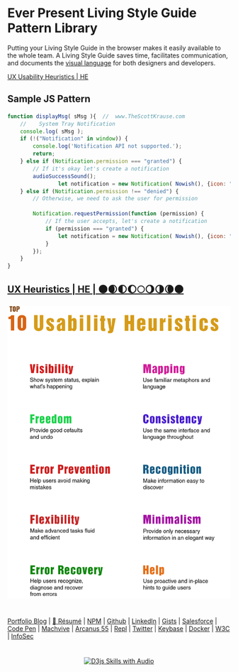 # Ever Present Living Style Guide Pattern Library

Putting your Living Style Guide in the browser makes it easily available to the whole team. A Living Style Guide saves time, facilitates communication, and documents the [visual language](https://www.thescottkrause.com/tags/curated/) for both designers and developers.

[UX Usability Heuristics | HE](https://www.thescottkrause.com/categories/ux/)

## Sample JS Pattern

```javascript
function displayMsg( sMsg ){  //  www.TheScottKrause.com
    //    System Tray Notification
    console.log( sMsg );
    if (!("Notification" in window)) {
        console.log('Notification API not supported.');
        return;
    } else if (Notification.permission === "granted") {
        // If it's okay let's create a notification
        audioSuccessSound();
                let notification = new Notification( Nowish(), {icon: "http://neodigm.github.io/ever-present-living-style-guide-site/img/ever-present-living-style-guide.png", body: sMsg} );
    } else if (Notification.permission !== "denied") {
        // Otherwise, we need to ask the user for permission

        Notification.requestPermission(function (permission) {
            // If the user accepts, let's create a notification
            if (permission === "granted") {
                let notification = new Notification( Nowish(), {icon: "http://neodigm.github.io/ever-present-living-style-guide-site/img/ever-present-living-style-guide.png", body: sMsg} );
            }
        });
    }
}
```

## [UX Heuristics | HE | 🌑🌒🌓🌔🌕🌖🌗🌘🌑](https://thescottkrause.com/emerging_tech/ux-usability-heuristics/)

<p align="center">
  <a target="_blank" href="https://www.thescottkrause.com/categories/ux/">
  <img src="https://github.com/neodigm/ever-present-living-style-guide-ltdc/blob/master/img/usability-heuristics.jpg?raw=true" title="DataVis 🚀 Micro Frontend 🚀 PWA">
  </a>
</p>

#
[Portfolio Blog](https://www.theScottKrause.com) |
[🦄 Résumé](https://thescottkrause.com/Arcanus_Scott_C_Krause_2020.pdf) |
[NPM](https://www.npmjs.com/~neodigm) |
[Github](https://github.com/neodigm) |
[LinkedIn](https://www.linkedin.com/in/neodigm55/) |
[Gists](https://gist.github.com/neodigm?direction=asc&sort=created) |
[Salesforce](https://trailblazer.me/id/skrause) |
[Code Pen](https://codepen.io/neodigm24) |
[Machvive](https://machvive.com/) |
[Arcanus 55](https://www.arcanus55.com/) |
[Repl](https://repl.it/@neodigm) |
[Twitter](https://twitter.com/neodigm24) |
[Keybase](https://keybase.io/neodigm) |
[Docker](https://hub.docker.com/u/neodigm) |
[W3C](https://www.w3.org/users/123844) |
[InfoSec](https://arcanus55.medium.com/offline-vs-cloud-password-managers-51b1fbebe301)
#

<p align="center">
  <a target="_blank" href="https://thescottkrause.com/d3_datavis_skills.html">
  <img src="https://repository-images.githubusercontent.com/178555357/2b6ad880-7aa0-11ea-8dde-63e70187e3e9" title="D3js Skills with Audio">
  </a>
</p>
